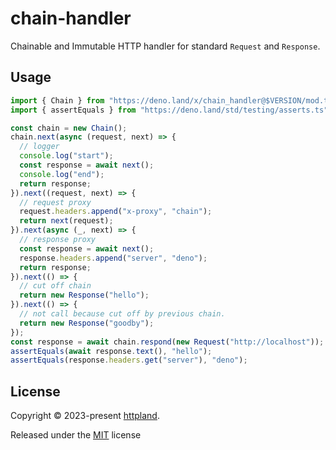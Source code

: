# chain-handler

Chainable and Immutable HTTP handler for standard `Request` and `Response`.

## Usage

```ts
import { Chain } from "https://deno.land/x/chain_handler@$VERSION/mod.ts";
import { assertEquals } from "https://deno.land/std/testing/asserts.ts";

const chain = new Chain();
chain.next(async (request, next) => {
  // logger
  console.log("start");
  const response = await next();
  console.log("end");
  return response;
}).next((request, next) => {
  // request proxy
  request.headers.append("x-proxy", "chain");
  return next(request);
}).next(async (_, next) => {
  // response proxy
  const response = await next();
  response.headers.append("server", "deno");
  return response;
}).next(() => {
  // cut off chain
  return new Response("hello");
}).next(() => {
  // not call because cut off by previous chain.
  return new Response("goodby");
});
const response = await chain.respond(new Request("http://localhost"));
assertEquals(await response.text(), "hello");
assertEquals(response.headers.get("server"), "deno");
```

## License

Copyright © 2023-present [httpland](https://github.com/httpland).

Released under the [MIT](./LICENSE) license
